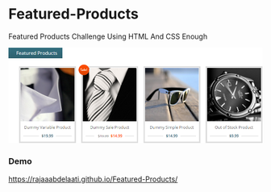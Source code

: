 # Featured-Products
Featured Products Challenge Using HTML And CSS Enough

![Design preview for the Featured Products](./images/featured-products.png)

### Demo
https://rajaaabdelaati.github.io/Featured-Products/
